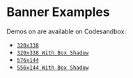 # Banner Examples

Demos on are available on Codesandbox:

- [`320x338`](https://mxquv.csb.app/)
- [`320x338 With Box Shadow`](https://7w05b.csb.app//)
- [`576x144`](https://ypqum.csb.app/)
- [`556x144 With Box Shadow`](https://2u7i9.csb.app/)
